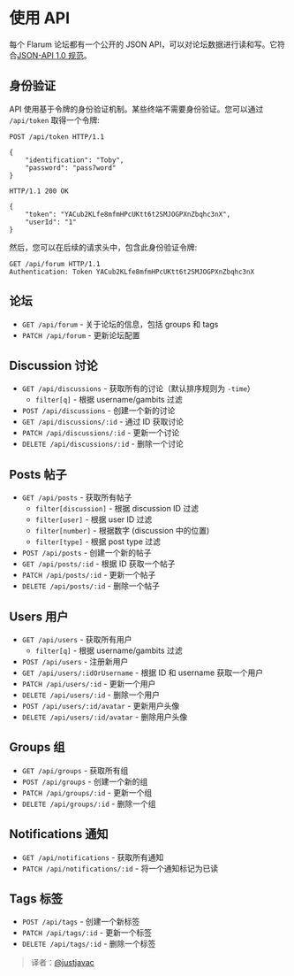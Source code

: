 # 使用 API

每个 Flarum 论坛都有一个公开的 JSON API，可以对论坛数据进行读和写。它符合[JSON-API 1.0 规范](http://jsonapi.org.cn/)。

## 身份验证

API 使用基于令牌的身份验证机制。某些终端不需要身份验证。您可以通过 `/api/token` 取得一个令牌:

    POST /api/token HTTP/1.1

    {
        "identification": "Toby",
        "password": "pass7word"
    }
    
    HTTP/1.1 200 OK
    
    {
        "token": "YACub2KLfe8mfmHPcUKtt6t2SMJOGPXnZbqhc3nX",
        "userId": "1"
    }

然后，您可以在后续的请求头中，包含此身份验证令牌:

    GET /api/forum HTTP/1.1
    Authentication: Token YACub2KLfe8mfmHPcUKtt6t2SMJOGPXnZbqhc3nX

## 论坛

* `GET /api/forum` - 关于论坛的信息，包括 groups 和 tags
* `PATCH /api/forum` - 更新论坛配置

## Discussion 讨论

* `GET /api/discussions` - 获取所有的讨论（默认排序规则为 `-time`）
    * `filter[q]` - 根据 username/gambits 过滤
* `POST /api/discussions` - 创建一个新的讨论
* `GET /api/discussions/:id` - 通过 ID 获取讨论
* `PATCH /api/discussions/:id` - 更新一个讨论
* `DELETE /api/discussions/:id` - 删除一个讨论

## Posts 帖子

* `GET /api/posts` - 获取所有帖子
    * `filter[discussion]` - 根据 discussion ID 过滤
    * `filter[user]` - 根据 user ID 过滤
    * `filter[number]` - 根据数字 (discussion 中的位置)
    * `filter[type]` - 根据 post type 过滤
* `POST /api/posts` - 创建一个新的帖子
* `GET /api/posts/:id` - 根据 ID 获取一个帖子
* `PATCH /api/posts/:id` - 更新一个帖子
* `DELETE /api/posts/:id` - 删除一个帖子

## Users 用户

* `GET /api/users` - 获取所有用户
    * `filter[q]` - 根据 username/gambits 过滤
* `POST /api/users` - 注册新用户
* `GET /api/users/:idOrUsername` - 根据 ID 和 username 获取一个用户
* `PATCH /api/users/:id` - 更新一个用户
* `DELETE /api/users/:id` - 删除一个用户
* `POST /api/users/:id/avatar` - 更新用户头像
* `DELETE /api/users/:id/avatar` - 删除用户头像

## Groups 组

* `GET /api/groups` - 获取所有组
* `POST /api/groups` - 创建一个新的组
* `PATCH /api/groups/:id` - 更新一个组
* `DELETE /api/groups/:id` - 删除一个组

## Notifications 通知

* `GET /api/notifications` - 获取所有通知
* `PATCH /api/notifications/:id` - 将一个通知标记为已读

## Tags 标签

* `POST /api/tags` - 创建一个新标签
* `PATCH /api/tags/:id` - 更新一个标签
* `DELETE /api/tags/:id` - 删除一个标签

> 译者：[@justjavac](https://github.com/justjavac)

<!-- 17/1/21 Checked by ttnl -->

